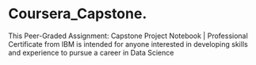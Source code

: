 # Coursera_Capstone.
This Peer-Graded Assignment: Capstone Project Notebook | Professional Certificate from IBM is intended for anyone interested in developing skills and experience to pursue a career in Data Science 
